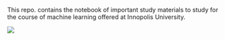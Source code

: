 This repo. contains the notebook of important study materials to study for the course of machine learning offered at Innopolis University.

<img src = "https://miro.medium.com/max/1000/1*qHbAsMNmdWQJkzm2SUA-8w.jpeg">
